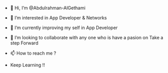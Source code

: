 - 👋 Hi, I’m @Abdulrahman-AlGethami
- 👀 I’m interested in App Developer & Networks
- 🌱 I’m currently improving my self in App Developer
- 💞️ I’m looking to collaborate with any one who is have a pasion on Take a step Forward 
- 📫 How to reach me ?

- Keep Learning !!


<!---
Abdulrahman-AlGethami/Abdulrahman-AlGethami is a ✨ special ✨ repository because its `README.md` (this file) appears on your GitHub profile.
You can click the Preview link to take a look at your changes.
--->
